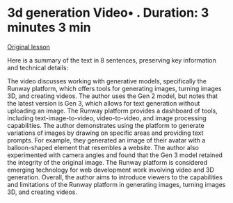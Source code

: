 # 3d generation Video• . Duration: 3 minutes 3 min

[Original lesson](https://www.coursera.org/learn/uol-web-development/lecture/kneVJ/3d-generation)

Here is a summary of the text in 8 sentences, preserving key information and technical details:

The video discusses working with generative models, specifically the Runway platform, which offers tools for generating images, turning images 3D, and creating videos. The author uses the Gen 2 model, but notes that the latest version is Gen 3, which allows for text generation without uploading an image. The Runway platform provides a dashboard of tools, including text-image-to-video, video-to-video, and image processing capabilities. The author demonstrates using the platform to generate variations of images by drawing on specific areas and providing text prompts. For example, they generated an image of their avatar with a balloon-shaped element that resembles a website. The author also experimented with camera angles and found that the Gen 3 model retained the integrity of the original image. The Runway platform is considered emerging technology for web development work involving video and 3D generation. Overall, the author aims to introduce viewers to the capabilities and limitations of the Runway platform in generating images, turning images 3D, and creating videos.

